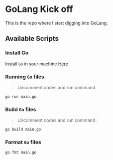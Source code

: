 # GoLang Kick off

This is the repo where I start digging into GoLang.

## Available Scripts

### Install Go

Install `Go` in your machine [Here](https://go.dev/doc/install)

### Running `Go` files

> Uncomment codes and run command :

```bash
go run main.go
```

### Build `Go` files

> Uncomment codes and run command :

```bash
go build main.go
```

### Format `Go` files

```bash
go fmt main.go
```
